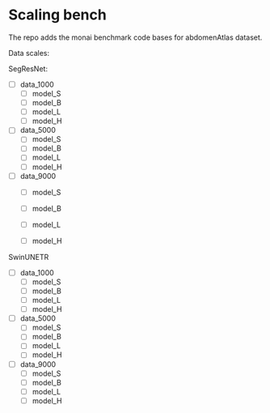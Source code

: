 # Scaling bench

The repo adds the monai benchmark code bases for abdomenAtlas dataset. 

Data scales: 

SegResNet:

- [ ] data_1000
    - [ ] model_S
    - [ ] model_B
    - [ ] model_L
    - [ ] model_H
- [ ] data_5000
    - [ ] model_S
    - [ ] model_B
    - [ ] model_L
    - [ ] model_H
- [ ] data_9000
    - [ ] model_S
    - [ ] model_B
    - [ ] model_L
    - [ ] model_H


SwinUNETR

- [ ] data_1000
    - [ ] model_S
    - [ ] model_B
    - [ ] model_L
    - [ ] model_H
- [ ] data_5000
    - [ ] model_S
    - [ ] model_B
    - [ ] model_L
    - [ ] model_H
- [ ] data_9000
    - [ ] model_S
    - [ ] model_B
    - [ ] model_L
    - [ ] model_H